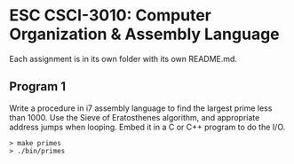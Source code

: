 # ESC CSCI-3010: Computer Organization & Assembly Language

Each assignment is in its own folder with its own README.md.

## Program 1

Write a procedure in i7 assembly language to find the largest prime less than 1000.  Use the Sieve of Eratosthenes algorithm, and appropriate address jumps when looping.  Embed it in a C or C++ program to do the I/O.

```
> make primes
> ./bin/primes
```